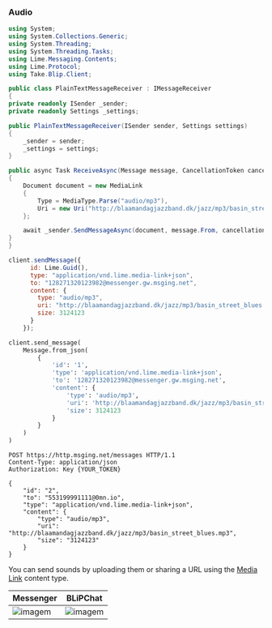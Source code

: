 ### Audio

```csharp
using System;
using System.Collections.Generic;
using System.Threading;
using System.Threading.Tasks;
using Lime.Messaging.Contents;
using Lime.Protocol;
using Take.Blip.Client;

public class PlainTextMessageReceiver : IMessageReceiver
{
private readonly ISender _sender;
private readonly Settings _settings;

public PlainTextMessageReceiver(ISender sender, Settings settings)
{
    _sender = sender;
    _settings = settings;
}

public async Task ReceiveAsync(Message message, CancellationToken cancellationToken)
{
    Document document = new MediaLink
    {
        Type = MediaType.Parse("audio/mp3"),
        Uri = new Uri("http://blaamandagjazzband.dk/jazz/mp3/basin_street_blues.mp3"),
    };

    await _sender.SendMessageAsync(document, message.From, cancellationToken);
}
}
```

```javascript
client.sendMessage({
      id: Lime.Guid(),
      type: "application/vnd.lime.media-link+json",
      to: "128271320123982@messenger.gw.msging.net",
      content: {
        type: "audio/mp3",
        uri: "http://blaamandagjazzband.dk/jazz/mp3/basin_street_blues.mp3",
        size: 3124123
      }
    });
```

```python
client.send_message(
    Message.from_json(
        {
            'id': '1',
            'type': 'application/vnd.lime.media-link+json',
            'to': '128271320123982@messenger.gw.msging.net',
            'content': {
                'type': 'audio/mp3',
                'uri': 'http://blaamandagjazzband.dk/jazz/mp3/basin_street_blues.mp3',
                'size': 3124123
            }
        }
    )
)
```

```http
POST https://http.msging.net/messages HTTP/1.1
Content-Type: application/json
Authorization: Key {YOUR_TOKEN}

{
    "id": "2",
    "to": "553199991111@0mn.io",
    "type": "application/vnd.lime.media-link+json",
    "content": {
        "type": "audio/mp3",
        "uri": "http://blaamandagjazzband.dk/jazz/mp3/basin_street_blues.mp3",
        "size": "3124123"
    }
}
```

You can send sounds by uploading them or sharing a URL using the [Media Link](/#media-link) content type.

<!-- ![imagem](images/audio_mssngr.png) -->

| Messenger                          | BLiPChat                       |
|------------------------------------|--------------------------------|
| ![imagem](images/audio_mssngr.png) | ![imagem](images/isComing.png) |
